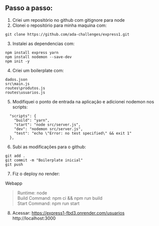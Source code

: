 ## Passo a passo:

1. Criei um repositório no github com gitignore para node
2. Clonei o repositório para minha maquina com:
```` 
git clone https://github.com/ada-challenges/express1.git
```` 

3. Instalei as dependencias com:
```` 
npm install express yarn
npm install nodemon --save-dev
npm init -y
````

4. Criei um boilerplate com:
````
dados.json
src\main.js  
routes\produtos.js  
routes\usuarios.js  
````

5. Modifiquei o ponto de entrada na aplicação e adicionei nodemon nos scripts:

````
  "scripts": {
    "build": "yarn",
    "start": "node src/server.js",
    "dev": "nodemon src/server.js",
    "test": "echo \"Error: no test specified\" && exit 1"
  },
````

6. Subi as modificações para o github:
````
git add .
git commit -m "Boilerplate inicial"
git push
````

7. Fiz o deploy no render:

Webapp
> Runtime: node  
> Build Command: npm ci && npm run build  
> Start Command: npm run start

8. Acessar:
https://express1-fbd3.onrender.com/usuarios
http://localhost:3000